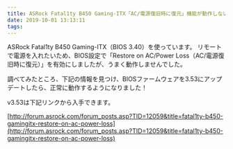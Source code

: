 ```yaml
---
title: ASRock Fatal1ty B450 Gaming-ITX「AC/電源復旧時に復元」機能が動作しない
date: 2019-10-01 13:13:11
tags:
---
```

ASRock Fatal1ty B450 Gaming-ITX（BIOS 3.40）を使っています。
リモートで電源を入れたいため、BIOS設定で「Restore on AC/Power Loss（AC/電源復旧時に復元）」を有効にしましたが、うまく動作しませんでした。

調べてみたところ、下記の情報を見つけ、BIOSファームウェアを3.53にアップデートしたら、正常に動作するようになりました！

v3.53は下記リンクから入手できます。

[http://forum.asrock.com/forum_posts.asp?TID=12059&title=fatal1ty-b450-gamingitx-restore-on-ac-power-loss](http://forum.asrock.com/forum_posts.asp?TID=12059&title=fatal1ty-b450-gamingitx-restore-on-ac-power-loss)
